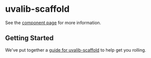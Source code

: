 # uvalib-scaffold

See the [component page](http://uvalib-components.github.io/uvalib-scaffold) for more information.

## Getting Started

We've put together a [guide for uvalib-scaffold](http://www.polymer-project.org/docs/start/reusableelements.html) to help get you rolling.

